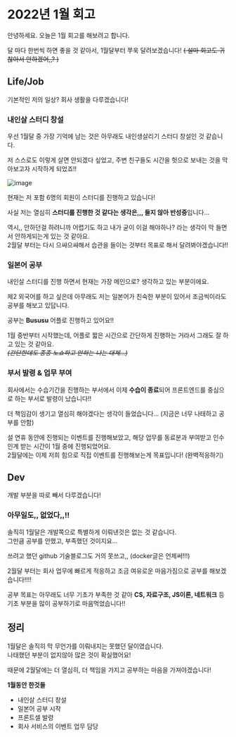 # 2022년 1월 회고
안녕하세요. 오늘은 1월 회고를 해보려고 합니다.

달 마다 한번씩 하면 좋을 것 같아서, 1월달부터 쭈욱 달려보겠습니다! ~~( 설마 회고도 귀찮아서 안하겠어,,? )~~

## Life/Job
기본적인 저의 일상? 회사 생활을 다루겠습니다!

### 내인살 스터디 창설
우선 1월달 중 가장 기억에 남는 것은 아무래도 내인생살리기 스터디 창설인 것 같습니다.

저 스스로도 이렇게 살면 안되겠다 싶었고, 주변 친구들도 시간을 헛으로 보내는 것을 막아보고자 시작하게 되었죠!!

![image](https://user-images.githubusercontent.com/52207750/152186765-a5d1d422-29af-4b5e-8a3f-f53d67849462.png) <br />

현재는 저 포함 6명의 회원이 스터디를 진행하고 있습니다!

사실 저는 열심히 **스터디를 진행한 것 같다는 생각은,,, 들지 않아 반성중**입니다...

역시,, 안하던걸 하려니까 어렵기도 하고 내가 굳이 이걸 해야하나? 라는 생각이 막 들면서 안하게되는게 있는 것 같아요. <br />
2월달 부터는 다시 으쌰으쌰해서 습관을 들이는 것부터 목표로 해서 달려봐야겠습니다!!

### 일본어 공부
내인살 스터디를 진행 하면서 현재는 가장 메인으로? 생각하고 있는 부분이에요.

제2 외국어를 하고 싶은데 아무래도 저는 일본어가 친숙한 부분이 있어서 조금씩이라도 공부를 해보고 있답니다.

공부는 **Bususu** 어플로 진행하고 있어요!!

1월 중반부터 시작했는데, 어플로 짧은 시간으로 간단하게 진행하는 거라서 그래도 잘 하고 있는 것 같아요. <br />
*~~(간단한데도 종종 노쇼하고 안하는 나는 대체...)~~*

### 부서 발령 & 업무 부여
회사에서는 수습기간을 진행하는 부서에서 이제 **수습이 종료**되어 프론트엔드를 중심으로 하는 부서로 발령이 났습니다!!

더 책임감이 생기고 열심히 해야겠다는 생각이 들었습니다... (지금은 너무 나태하고 공부를 안함)

설 연휴 동안에 진행되는 이벤트를 진행해보았고, 해당 업무를 동료분과 부여받고 인수인계 받는 시간이 1월 중에 진행되었어요. <br />
2월달에는 이제 저희 힘으로 직접 이벤트를 진행해보는게 목표입니다! (완벽적응하기)

## Dev
개발 부분을 따로 빼서 다루겠습니다!

### 아무일도,, 없었다,,!!
솔직히 1월달은 개발쪽으로 특별하게 이뤄낸것은 없는 것 같습니다. <br />
그만큼 공부를 안했고, 부족했던 것이지요...

쓰려고 했던 github 기술블로그도 거의 못쓰고,, (docker글은 언제써!!!)

2월달 부터는 회사 업무에 빠르게 적응하고 조금 여유로운 마음가짐으로 공부를 해보겠습니다!!!!

공부 목표는 아무래도 너무 기초가 부족한 것 같아 **CS, 자료구조, JS이론, 네트워크** 등 기초 부분을 많이 공부하기로 마음먹었습니다!!

## 정리
1월달은 솔직히 막 무언가를 이뤄내지는 못했던 달이였습니다. <br />
나태했던 부분이 없지않아 많은 것이 확실했어요!

때문에 2월달에는 더 열심히, 더 책임을 가지고 공부하는 마음을 가져야겠습니다!

**1월동안 한것들**
- 내인살 스터디 창설
- 일본어 공부 시작
- 프론트셀 발령
- 회사 서비스의 이벤트 업무 담당



